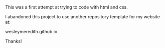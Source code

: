 This was a first attempt at trying to code with html and css. 

I abandoned this project to use another repository template for my website at:

wesleymeredith.github.io

Thanks!
